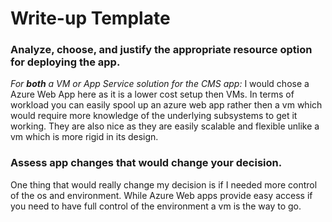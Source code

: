 # Write-up Template

### Analyze, choose, and justify the appropriate resource option for deploying the app.

*For **both** a VM or App Service solution for the CMS app:*
I would chose a Azure Web App here as it is a lower cost setup then VMs. In terms of workload you can easily spool up an azure web app rather then a vm which would require more knowledge of the underlying subsystems to get it working. They are also nice as they are easily scalable and flexible unlike a vm which is more rigid in its design.
### Assess app changes that would change your decision.

One thing that would really change my decision is if I needed more control of the os and environment. While Azure Web apps provide easy access if you need to have full control of the environment a vm is the way to go.
